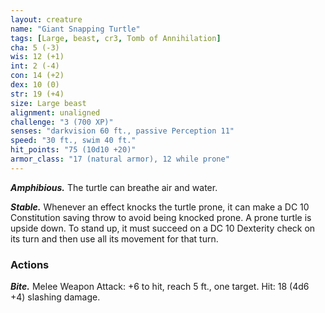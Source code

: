 ```yaml
---
layout: creature
name: "Giant Snapping Turtle"
tags: [Large, beast, cr3, Tomb of Annihilation]
cha: 5 (-3)
wis: 12 (+1)
int: 2 (-4)
con: 14 (+2)
dex: 10 (0)
str: 19 (+4)
size: Large beast
alignment: unaligned
challenge: "3 (700 XP)"
senses: "darkvision 60 ft., passive Perception 11"
speed: "30 ft., swim 40 ft."
hit_points: "75 (10d10 +20)"
armor_class: "17 (natural armor), 12 while prone"
---
```


***Amphibious.*** The turtle can breathe air and water.

***Stable.*** Whenever an effect knocks the turtle prone, it can make a DC 10 Constitution saving throw to avoid being knocked prone. A prone turtle is upside down. To stand up, it must succeed on a DC 10 Dexterity check on its turn and then use all its movement for that turn.

### Actions

***Bite.*** Melee Weapon Attack: +6 to hit, reach 5 ft., one target. Hit: 18 (4d6 +4) slashing damage.